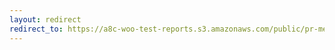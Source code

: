 ```yaml
---
layout: redirect
redirect_to: https://a8c-woo-test-reports.s3.amazonaws.com/public/pr-merge/41150/e2e/index.html
---
```

